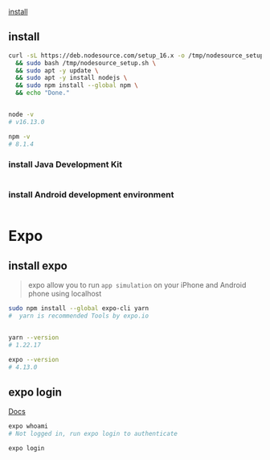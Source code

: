 [install](https://reactnative.dev/docs/environment-setup)


## install
```bash
curl -sL https://deb.nodesource.com/setup_16.x -o /tmp/nodesource_setup.sh \
  && sudo bash /tmp/nodesource_setup.sh \
  && sudo apt -y update \
  && sudo apt -y install nodejs \
  && sudo npm install --global npm \
  && echo "Done."


node -v
# v16.13.0

npm -v
# 8.1.4
```


### install Java Development Kit
```bash

```


### install Android development environment
```bash

```







# Expo

## install expo
> expo allow you to run `app simulation` on your iPhone and Android phone using localhost
```bash
sudo npm install --global expo-cli yarn
#  yarn is recommended Tools by expo.io


yarn --version
# 1.22.17

expo --version
# 4.13.0
```


## expo login
[Docs](https://docs.expo.io/)
```bash
expo whoami
# Not logged in, run expo login to authenticate

expo login
```
